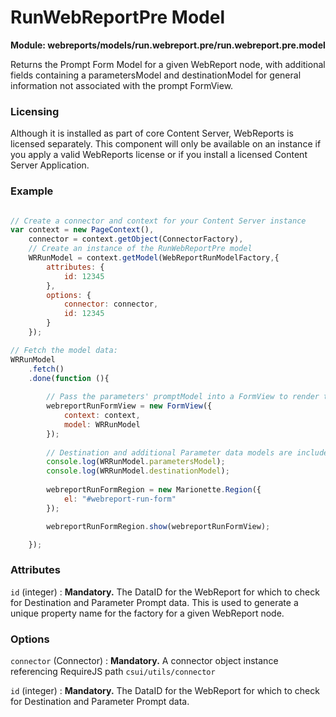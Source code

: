# RunWebReportPre Model

**Module: webreports/models/run.webreport.pre/run.webreport.pre.model**

Returns the Prompt Form Model for a given WebReport node, with additional fields containing a parametersModel and destinationModel for general information not associated with the prompt FormView. 


### Licensing

Although it is installed as part of core Content Server, WebReports is licensed separately. This component will only be available on an instance if you apply a valid WebReports license or if you install a licensed Content Server Application.

### Example

```javascript

// Create a connector and context for your Content Server instance
var context = new PageContext(),
    connector = context.getObject(ConnectorFactory),
    // Create an instance of the RunWebReportPre model
    WRRunModel = context.getModel(WebReportRunModelFactory,{
        attributes: {
            id: 12345
        },
        options: {
            connector: connector,
            id: 12345
        }
    });

// Fetch the model data:
WRRunModel
    .fetch()
    .done(function (){
        
        // Pass the parameters' promptModel into a FormView to render the prompt fields:
        webreportRunFormView = new FormView({
            context: context,
            model: WRRunModel
        });
        
        // Destination and additional Parameter data models are included in the fetched data:
        console.log(WRRunModel.parametersModel); 
        console.log(WRRunModel.destinationModel);
        
        webreportRunFormRegion = new Marionette.Region({
            el: "#webreport-run-form"
        });

        webreportRunFormRegion.show(webreportRunFormView);

    });
```

### Attributes
`id` (integer)
: **Mandatory.** The DataID for the WebReport for which to check for Destination and Parameter Prompt data.  This is used to generate a unique property name for the factory for a given WebReport node.


### Options
`connector` (Connector)
: **Mandatory.** A connector object instance referencing RequireJS path `csui/utils/connector`

`id` (integer)
: **Mandatory.** The DataID for the WebReport for which to check for Destination and Parameter Prompt data.  
